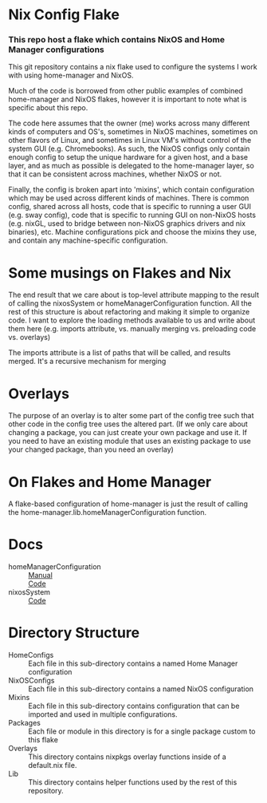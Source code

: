 # Nix Config Flake
### This repo host a flake which contains NixOS and Home Manager configurations
This git repository contains a nix flake used to configure the systems I work with using home-manager and NixOS.

Much of the code is borrowed from other public examples of combined home-manager and NixOS flakes, however it is important to note what is specific about this repo.

The code here assumes that the owner (me) works across many different kinds of computers and OS's, sometimes in NixOS machines, sometimes on other flavors of Linux, and sometimes in Linux VM's without control of the system GUI (e.g. Chromebooks).  As such, the NixOS configs only contain enough config to setup the unique hardware for a given host, and a base layer, and as much as possible is delegated to the home-manager layer, so that it can be consistent across machines, whether NixOS or not.

Finally, the config is broken apart into 'mixins', which contain configuration which may be used across different kinds of machines.  There is common config, shared across all hosts, code that is specific to running a user GUI (e.g. sway config), code that is specific to running GUI on non-NixOS hosts (e.g. nixGL, used to bridge between non-NixOS graphics drivers and nix binaries), etc.  Machine configurations pick and choose the mixins they use, and contain any machine-specific configuration.

# Some musings on Flakes and Nix
The end result that we care about is top-level attribute mapping to the result of calling the nixosSystem or homeManagerConfiguration function. All the rest of this structure is about refactoring and making it simple to organize code. I want to explore the loading methods available to us and write about them here (e.g. imports attribute, vs. manually merging vs. preloading code vs. overlays)

The imports attribute is a list of paths that will be called, and results merged. It's a recursive mechanism for merging

# Overlays
The purpose of an overlay is to alter some part of the config tree such that other code in the config tree uses the altered part. (If we only care about changing a package, you can just create your own package and use it. If you need to have an existing module that uses an existing package to use your changed package, than you need an overlay)

# On Flakes and Home Manager
A flake-based configuration of home-manager is just the result of calling the home-manager.lib.homeManagerConfiguration function.

# Docs
<dl>
  <dt>homeManagerConfiguration</dt>
  <dd><a href="https://nix-community.github.io/home-manager/index.html#ch-nix-flakes">Manual</a></dd>
  <dd><a href="https://github.com/nix-community/home-manager/blob/master/flake.nix#L42">Code</a></dd>
  <dt>nixosSystem</dt>
  <dd><a href="https://github.com/NixOS/nixpkgs/blob/master/flake.nix#L22">Code</a></dd>
</dl>

# Directory Structure
<dl>
  <dt>HomeConfigs</dt>
  <dd>Each file in this sub-directory contains a named Home Manager configuration</dd>
  <dt>NixOSConfigs</dt>
  <dd>Each file in this sub-directory contains a named NixOS configuration</dd>
  <dt>Mixins</dt>
  <dd>Each file in this sub-directory contains configuration that can be imported and used in multiple configurations.</dd>
  <dt>Packages</dt>
  <dd>Each file or module in this directory is for a single package custom to this flake</dd>
  <dt>Overlays</dt>
  <dd>This directory contains nixpkgs overlay functions inside of a default.nix file.</dd>
  <dt>Lib</dt>
  <dd>This directory contains helper functions used by the rest of this repository.</dd>
</dl>
